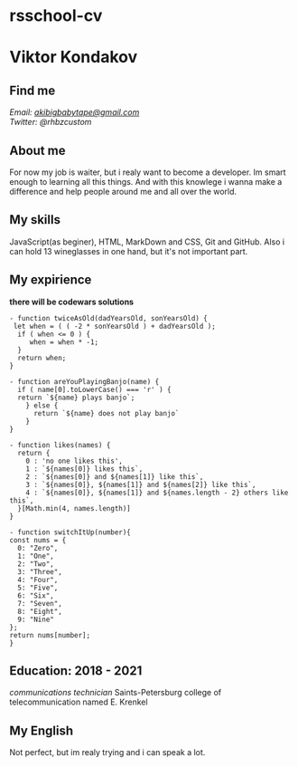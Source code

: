 # rsschool-cv

Viktor Kondakov
===============


Find me
--------

*Email: akibigbabytape@gmail.com*            
*Twitter: @rhbzcustom*


About me
--------
For now my job is waiter, but i realy want to become a developer. Im smart enough to learning all this things.
And with this knowlege i wanna make a difference and help people around me and all over the world.


My skills
---------
JavaScript(as beginer), HTML, MarkDown and CSS, Git and GitHub. Also i can hold 13 wineglasses in one hand, but it's not important part.

My expirience
-------------
**there will be codewars solutions**

```
- function twiceAsOld(dadYearsOld, sonYearsOld) {
 let when = ( ( -2 * sonYearsOld ) + dadYearsOld ); 
  if ( when <= 0 ) {
     when = when * -1;
  }
  return when;  
}
```

```
- function areYouPlayingBanjo(name) {
  if ( name[0].toLowerCase() === 'r' ) {
  return `${name} plays banjo`;
    } else {
      return `${name} does not play banjo`
    }
}
```

```
- function likes(names) {
  return {
    0 : 'no one likes this',
    1 : `${names[0]} likes this`,
    2 : `${names[0]} and ${names[1]} like this`,
    3 : `${names[0]}, ${names[1]} and ${names[2]} like this`,
    4 : `${names[0]}, ${names[1]} and ${names.length - 2} others like this`,
  }[Math.min(4, names.length)]
}
```

```
- function switchItUp(number){
const nums = {
  0: "Zero",
  1: "One",
  2: "Two",
  3: "Three",
  4: "Four",
  5: "Five",
  6: "Six",
  7: "Seven",
  8: "Eight",
  9: "Nine"
};
return nums[number];
}
```


Education: 2018 - 2021
----------------------

*communications technician* Saints-Petersburg college of telecommunication named E. Krenkel

My English
----------

Not perfect, but im realy trying and i can speak a lot.

